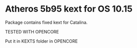 # Atheros 5b95 kext for OS 10.15

Package contains fixed kext for Catalina.

TESTED WITH OPENCORE

Put it in KEXTS folder in OPENCORE
